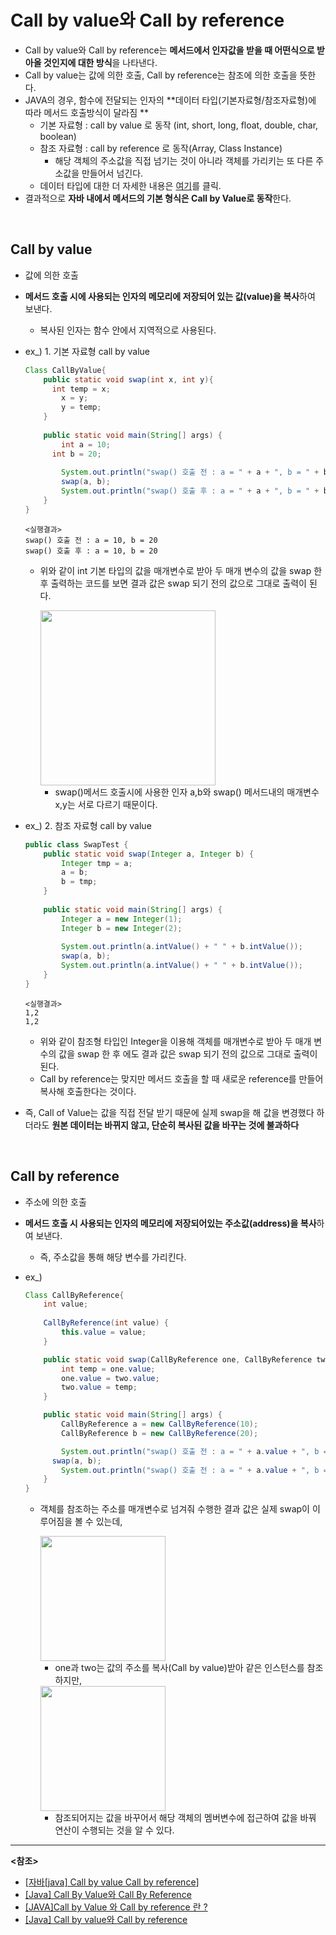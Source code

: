 # Call by value와 Call by reference

- Call by value와 Call by reference는 **메서드에서 인자값을 받을 때 어떤식으로 받아올 것인지에 대한 방식**을 나타낸다.
- Call by value는 값에 의한 호출, Call by reference는 참조에 의한 호출을 뜻한다.
- JAVA의 경우, 함수에 전달되는 인자의 **데이터 타입(기본자료형/참조자료형)에 따라 메서드 호출방식이 달라짐 **
  - 기본 자료형 : call by value 로 동작 (int, short, long, float, double, char, boolean)
  - 참조 자료형 : call by reference 로 동작(Array, Class Instance) 
    - 해당 객체의 주소값을 직접 넘기는 것이 아니라 객체를 가리키는 또 다른 주소값을 만들어서 넘긴다.
  - 데이터 타입에 대한 더 자세한 내용은 [여기](Java%20Primitive%20type%20&%20Reference%20type.md)를 클릭.
- 결과적으로 **자바 내에서 메서드의 기본 형식은 Call by Value로 동작**한다.

<br>

## Call by value

- 값에 의한 호출

- **메서드 호출 시에 사용되는 인자의 메모리에 저장되어 있는 값(value)을 복사**하여 보낸다.

  - 복사된 인자는 함수 안에서 지역적으로 사용된다.

- ex_) 1. 기본 자료형 call by value

  ~~~java
  Class CallByValue{
      public static void swap(int x, int y){
  		int temp = x;
          x = y;
          y = temp;
      }
      
      public static void main(String[] args) {
          int a = 10;
  		int b = 20;
          
          System.out.println("swap() 호출 전 : a = " + a + ", b = " + b);
          swap(a, b);
          System.out.println("swap() 호출 후 : a = " + a + ", b = " + b);
      }
  }
  ~~~

  ~~~
  <실행결과>
  swap() 호출 전 : a = 10, b = 20
  swap() 호출 후 : a = 10, b = 20
  ~~~

  - 위와 같이 int 기본 타입의 값을 매개변수로 받아 두 매개 변수의 값을 swap 한 후 출력하는 코드를 보면 결과 값은 swap 되기 전의 값으로 그대로 출력이 된다.

    <img src="https://user-images.githubusercontent.com/58902042/110285270-55b57500-8026-11eb-9e26-a97feeb34b8b.png" height=280> 

    - swap()메서드 호출시에 사용한 인자 a,b와 swap() 메서드내의 매개변수 x,y는 서로 다르기 때문이다.

- ex_) 2. 참조 자료형 call by value

  ~~~java
  public class SwapTest {
      public static void swap(Integer a, Integer b) {
          Integer tmp = a;
          a = b;
          b = tmp;
      }
   
      public static void main(String[] args) {
          Integer a = new Integer(1);
          Integer b = new Integer(2);
   
          System.out.println(a.intValue() + " " + b.intValue());
          swap(a, b);
          System.out.println(a.intValue() + " " + b.intValue());
      }
  }
  ~~~

  ~~~
  <실행결과>
  1,2
  1,2
  ~~~

  - 위와 같이 참조형 타입인 Integer을 이용해 객체를 매개변수로 받아 두 매개 변수의 값을 swap 한 후 에도 결과 값은 swap 되기 전의 값으로 그대로 출력이 된다.
  - Call by reference는 맞지만 메서드 호출을 할 때 새로운 reference를 만들어 복사해 호출한다는 것이다.

- 즉, Call of Value는 값을 직접 전달 받기 때문에 실제 swap을 해 값을 변경했다 하더라도 **원본 데이터는 바뀌지 않고, 단순히 복사된 값을 바꾸는 것에 불과하다**

<br>

## Call by reference

- 주소에 의한 호출

- **메서드 호출 시 사용되는 인자의 메모리에 저장되어있는 주소값(address)을 복사**하여 보낸다.

  - 즉,  주소값을 통해 해당 변수를 가리킨다.

- ex_)

  ~~~java
  Class CallByReference{
      int value;
      
      CallByReference(int value) {
          this.value = value;
      }
  
      public static void swap(CallByReference one, CallByReference two) {
          int temp = one.value;
          one.value = two.value;
          two.value = temp;
      }
  
      public static void main(String[] args) {
          CallByReference a = new CallByReference(10);
          CallByReference b = new CallByReference(20);
  
          System.out.println("swap() 호출 전 : a = " + a.value + ", b = " + b.value);
  		swap(a, b);
          System.out.println("swap() 호출 전 : a = " + a.value + ", b = " + b.value);
      }
  }
  ~~~

  - 객체를 참조하는 주소를 매개변수로 넘겨줘 수행한 결과 값은 실제 swap이 이루어짐을 볼 수 있는데, 

     <img src="https://user-images.githubusercontent.com/58902042/110288792-df1b7600-802b-11eb-8220-eb3ccd95889d.png" height=200>

    - one과 two는 값의 주소를 복사(Call by value)받아 같은 인스턴스를 참조하지만,

    <img src="https://user-images.githubusercontent.com/58902042/110289119-505b2900-802c-11eb-89e0-832180142707.png" height=200> 

    - 참조되어지는 값을 바꾸어서 해당 객체의 멤버변수에 접근하여 값을 바꿔 연산이 수행되는 것을 알 수 있다.

--------

**<참조>**

- [[자바[java] Call by value Call by reference](https://sleepyeyes.tistory.com/11)]
- [[Java] Call By Value와 Call By Reference](https://nathanh.tistory.com/119)
- [[JAVA]Call by Value 와 Call by reference 란 ?](https://devlog-wjdrbs96.tistory.com/44)
- [[Java] Call by value와 Call by reference](https://re-build.tistory.com/3)